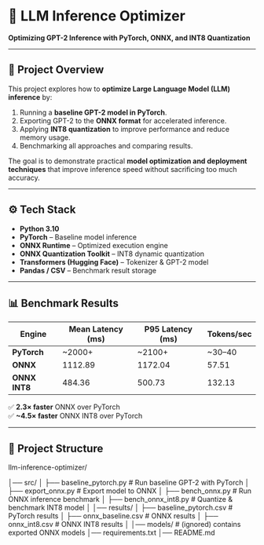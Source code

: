 # 🚀 LLM Inference Optimizer  
**Optimizing GPT-2 Inference with PyTorch, ONNX, and INT8 Quantization**  

---

## 📖 Project Overview  
This project explores how to **optimize Large Language Model (LLM) inference** by:  
1. Running a **baseline GPT-2 model in PyTorch**.  
2. Exporting GPT-2 to the **ONNX format** for accelerated inference.  
3. Applying **INT8 quantization** to improve performance and reduce memory usage.  
4. Benchmarking all approaches and comparing results.  

The goal is to demonstrate practical **model optimization and deployment techniques** that improve inference speed without sacrificing too much accuracy.  

---

## ⚙️ Tech Stack  
- **Python 3.10**  
- **PyTorch** – Baseline model inference  
- **ONNX Runtime** – Optimized execution engine  
- **ONNX Quantization Toolkit** – INT8 dynamic quantization  
- **Transformers (Hugging Face)** – Tokenizer & GPT-2 model  
- **Pandas / CSV** – Benchmark result storage  

---

## 📊 Benchmark Results  

| Engine       | Mean Latency (ms) | P95 Latency (ms) | Tokens/sec |
|--------------|------------------|------------------|------------|
| **PyTorch**  | ~2000+           | ~2100+           | ~30–40     |
| **ONNX**     | 1112.89          | 1172.04          | 57.51      |
| **ONNX INT8**| 484.36           | 500.73           | 132.13     |

✅ **2.3× faster** ONNX over PyTorch  
✅ **~4.5× faster** ONNX INT8 over PyTorch  

---

## 📂 Project Structure

llm-inference-optimizer/

│── src/
│ ├── baseline_pytorch.py # Run baseline GPT-2 with PyTorch
│ ├── export_onnx.py # Export model to ONNX
│ ├── bench_onnx.py # Run ONNX inference benchmark
│ ├── bench_onnx_int8.py # Quantize & benchmark INT8 model
│
│── results/
│ ├── baseline_pytorch.csv # PyTorch results
│ ├── onnx_baseline.csv # ONNX results
│ ├── onnx_int8.csv # ONNX INT8 results
│
│── models/ # (ignored) contains exported ONNX models
│── requirements.txt
│── README.md
